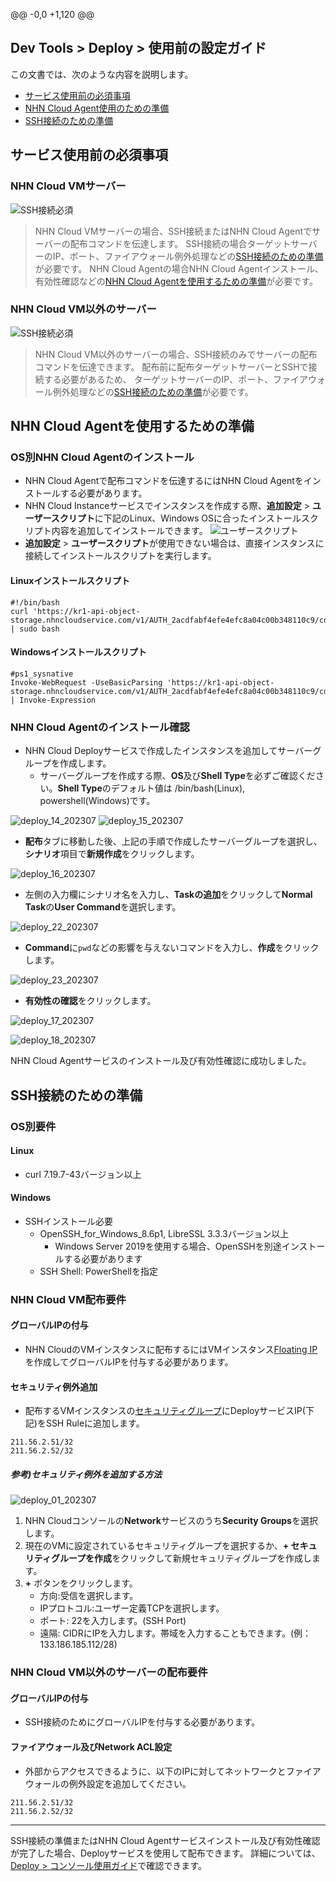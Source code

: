 @@ -0,0 +1,120 @@
## Dev Tools > Deploy > 使用前の設定ガイド

この文書では、次のような内容を説明します。

* [サービス使用前の必須事項](/Dev%20Tools/Deploy/ko/setup-guide-gov/#_1)
* [NHN Cloud Agent使用のための準備](/Dev%20Tools/Deploy/ko/setup-guide-gov/#cloud-agent)
* [SSH接続のための準備](/Dev%20Tools/Deploy/ko/setup-guide-gov/#ssh)

## サービス使用前の必須事項

### NHN Cloud VMサーバー
![SSH接続必須](https://kr1-api-object-storage.nhncloudservice.com/v1/AUTH_2acdfabf4efe4efc8a04c00b348110c9/cdn_origin/prod_tcdeploy/deploy_19_202307.png)

> NHN Cloud VMサーバーの場合、SSH接続またはNHN Cloud Agentでサーバーの配布コマンドを伝達します。
> SSH接続の場合ターゲットサーバーのIP、ポート、ファイアウォール例外処理などの[SSH接続のための準備](/Dev%20Tools/Deploy/ko/setup-guide-gov/#cloud-agent)が必要です。
> NHN Cloud Agentの場合NHN Cloud Agentインストール、有効性確認などの[NHN Cloud Agentを使用するための準備](/Dev%20Tools/Deploy/ko/setup-guide-gov/#_1)が必要です。

### NHN Cloud VM以外のサーバー
![SSH接続必須](https://kr1-api-object-storage.nhncloudservice.com/v1/AUTH_2acdfabf4efe4efc8a04c00b348110c9/cdn_origin/prod_tcdeploy/deploy_20_202307.png)

> NHN Cloud VM以外のサーバーの場合、SSH接続のみでサーバーの配布コマンドを伝達できます。
> 配布前に配布ターゲットサーバーとSSHで接続する必要があるため、
> ターゲットサーバーのIP、ポート、ファイアウォール例外処理などの[SSH接続のための準備](/Dev%20Tools/Deploy/ko/setup-guide-gov/#cloud-agent)が必要です。

## NHN Cloud Agentを使用するための準備

### OS別NHN Cloud Agentのインストール
* NHN Cloud Agentで配布コマンドを伝達するにはNHN Cloud Agentをインストールする必要があります。
* NHN Cloud Instanceサービスでインスタンスを作成する際、**追加設定** > **ユーザースクリプト**に下記のLinux、Windows OSに合ったインストールスクリプト内容を追加してインストールできます。
  ![ユーザースクリプト](https://kr1-api-object-storage.nhncloudservice.com/v1/AUTH_2acdfabf4efe4efc8a04c00b348110c9/cdn_origin/prod_tcdeploy/deploy_21_202307.png)
* **追加設定** > **ユーザースクリプト**が使用できない場合は、直接インスタンスに接続してインストールスクリプトを実行します。

#### Linuxインストールスクリプト
```
#!/bin/bash
curl 'https://kr1-api-object-storage.nhncloudservice.com/v1/AUTH_2acdfabf4efe4efc8a04c00b348110c9/cdn_origin/prod_tcdeploy/qemu/cloud_agent_install_linux_1.0.0.sh' | sudo bash
```

#### Windowsインストールスクリプト
```
#ps1_sysnative
Invoke-WebRequest -UseBasicParsing 'https://kr1-api-object-storage.nhncloudservice.com/v1/AUTH_2acdfabf4efe4efc8a04c00b348110c9/cdn_origin/prod_tcdeploy/qemu/cloud_agent_install_windows_1.0.0.ps1' | Invoke-Expression
```

### NHN Cloud Agentのインストール確認
* NHN Cloud Deployサービスで作成したインスタンスを追加してサーバーグループを作成します。
    * サーバーグループを作成する際、**OS**及び**Shell Type**を必ずご確認ください。**Shell Type**のデフォルト値は /bin/bash(Linux), powershell(Windows)です。

![deploy_14_202307](https://kr1-api-object-storage.nhncloudservice.com/v1/AUTH_2acdfabf4efe4efc8a04c00b348110c9/cdn_origin/prod_tcdeploy/deploy_14_202307.png)
![deploy_15_202307](https://kr1-api-object-storage.nhncloudservice.com/v1/AUTH_2acdfabf4efe4efc8a04c00b348110c9/cdn_origin/prod_tcdeploy/deploy_15_202307.png)


* **配布**タブに移動した後、上記の手順で作成したサーバーグループを選択し、**シナリオ**項目で**新規作成**をクリックします。

![deploy_16_202307](https://kr1-api-object-storage.nhncloudservice.com/v1/AUTH_2acdfabf4efe4efc8a04c00b348110c9/cdn_origin/prod_tcdeploy/deploy_16_202307.png)

* 左側の入力欄にシナリオ名を入力し、**Taskの追加**をクリックして**Normal Task**の**User Command**を選択します。

![deploy_22_202307](https://kr1-api-object-storage.nhncloudservice.com/v1/AUTH_2acdfabf4efe4efc8a04c00b348110c9/cdn_origin/prod_tcdeploy/deploy_22_202307.png)

* **Command**に`pwd`などの影響を与えないコマンドを入力し、**作成**をクリックします。

![deploy_23_202307](https://kr1-api-object-storage.nhncloudservice.com/v1/AUTH_2acdfabf4efe4efc8a04c00b348110c9/cdn_origin/prod_tcdeploy/deploy_23_202307.png)

* **有効性の確認**をクリックします。

![deploy_17_202307](https://kr1-api-object-storage.nhncloudservice.com/v1/AUTH_2acdfabf4efe4efc8a04c00b348110c9/cdn_origin/prod_tcdeploy/deploy_17_202307.png)

![deploy_18_202307](https://kr1-api-object-storage.nhncloudservice.com/v1/AUTH_2acdfabf4efe4efc8a04c00b348110c9/cdn_origin/prod_tcdeploy/deploy_18_202307.png)

NHN Cloud Agentサービスのインストール及び有効性確認に成功しました。

## SSH接続のための準備

### OS別要件
#### Linux
* curl 7.19.7-43バージョン以上

#### Windows
* SSHインストール必要
    * OpenSSH_for_Windows_8.6p1, LibreSSL 3.3.3バージョン以上
        * Windows Server 2019を使用する場合、OpenSSHを別途インストールする必要があります
    * SSH Shell: PowerShellを指定

### NHN Cloud VM配布要件
#### グローバルIPの付与
* NHN CloudのVMインスタンスに配布するにはVMインスタンス[Floating IP](https://docs.nhncloud.com/ko/Compute/Instance/ko/console-guide/#ip_1)を作成してグローバルIPを付与する必要があります。

#### セキュリティ例外追加
* 配布するVMインスタンスの[セキュリティグループ](https://docs.nhncloud.com/ko/Compute/Instance/ko/console-guide/#_13)にDeployサービスIP(下記)をSSH Ruleに追加します。
```
211.56.2.51/32
211.56.2.52/32
```
##### 参考)セキュリティ例外を追加する方法

![deploy_01_202307](https://kr1-api-object-storage.nhncloudservice.com/v1/AUTH_2acdfabf4efe4efc8a04c00b348110c9/cdn_origin/prod_tcdeploy/deploy_01_202307.png)

1. NHN Cloudコンソールの**Network**サービスのうち**Security Groups**を選択します。
2. 現在のVMに設定されているセキュリティグループを選択するか、**+ セキュリティグループを作成**をクリックして新規セキュリティグループを作成します。
3. **+** ボタンをクリックします。
    * 方向:受信を選択します。
    * IPプロトコル:ユーザー定義TCPを選択します。
    * ポート: 22を入力します。(SSH Port)
    * 遠隔: CIDRにIPを入力します。帯域を入力することもできます。(例：133.186.185.112/28)

### NHN Cloud VM以外のサーバーの配布要件
#### グローバルIPの付与
* SSH接続のためにグローバルIPを付与する必要があります。

#### ファイアウォール及びNetwork ACL設定
* 外部からアクセスできるように、以下のIPに対してネットワークとファイアウォールの例外設定を追加してください。
```
211.56.2.51/32
211.56.2.52/32
```

- - -

SSH接続の準備またはNHN Cloud Agentサービスインストール及び有効性確認が完了した場合、Deployサービスを使用して配布できます。
詳細については、[Deploy > コンソール使用ガイド](/Dev%20Tools/Deploy/ko/console-guide-gov/)で確認できます。
